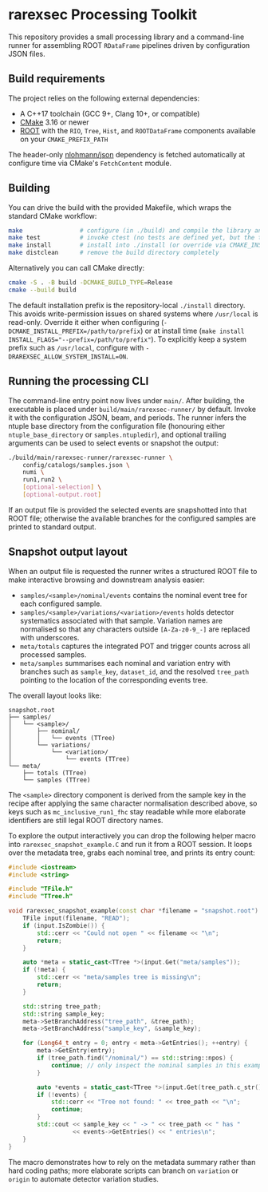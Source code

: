 # rarexsec Processing Toolkit

This repository provides a small processing library and a command-line runner
for assembling ROOT `RDataFrame` pipelines driven by configuration JSON files.

## Build requirements

The project relies on the following external dependencies:

- A C++17 toolchain (GCC 9+, Clang 10+, or compatible)
- [CMake](https://cmake.org/) 3.16 or newer
- [ROOT](https://root.cern/) with the `RIO`, `Tree`, `Hist`, and `ROOTDataFrame`
  components available on your `CMAKE_PREFIX_PATH`

The header-only [nlohmann/json](https://github.com/nlohmann/json) dependency is
fetched automatically at configure time via CMake's `FetchContent` module.

## Building

You can drive the build with the provided Makefile, which wraps the standard
CMake workflow:

```bash
make                # configure (in ./build) and compile the library and runner
make test           # invoke ctest (no tests are defined yet, but the target exists)
make install        # install into ./install (or override via CMAKE_INSTALL_PREFIX)
make distclean      # remove the build directory completely
```

Alternatively you can call CMake directly:

```bash
cmake -S . -B build -DCMAKE_BUILD_TYPE=Release
cmake --build build
```

The default installation prefix is the repository-local `./install` directory.
This avoids write-permission issues on shared systems where `/usr/local` is
read-only. Override it either when configuring
(`-DCMAKE_INSTALL_PREFIX=/path/to/prefix`) or at install time
(`make install INSTALL_FLAGS="--prefix=/path/to/prefix"`). To explicitly keep a
system prefix such as `/usr/local`, configure with
`-DRAREXSEC_ALLOW_SYSTEM_INSTALL=ON`.

## Running the processing CLI

The command-line entry point now lives under `main/`. After
building, the executable is placed under `build/main/rarexsec-runner/` by default. Invoke it with the configuration JSON, beam, and periods. The runner
infers the ntuple base directory from the configuration file (honouring either
`ntuple_base_directory` or `samples.ntupledir`), and optional trailing arguments
can be used to select events or snapshot the output:

```bash
./build/main/rarexsec-runner/rarexsec-runner \
    config/catalogs/samples.json \
    numi \
    run1,run2 \
    [optional-selection] \
    [optional-output.root]
```

If an output file is provided the selected events are snapshotted into that ROOT
file; otherwise the available branches for the configured samples are printed to
standard output.

## Snapshot output layout

When an output file is requested the runner writes a structured ROOT file to
make interactive browsing and downstream analysis easier:

- `samples/<sample>/nominal/events` contains the nominal event tree for each
  configured sample.
- `samples/<sample>/variations/<variation>/events` holds detector systematics
  associated with that sample. Variation names are normalised so that any
  characters outside `[A-Za-z0-9_-]` are replaced with underscores.
- `meta/totals` captures the integrated POT and trigger counts across all
  processed samples.
- `meta/samples` summarises each nominal and variation entry with branches such
  as `sample_key`, `dataset_id`, and the resolved `tree_path` pointing to the
  location of the corresponding events tree.

The overall layout looks like:

```text
snapshot.root
├── samples/
│   └── <sample>/
│       ├── nominal/
│       │   └── events (TTree)
│       └── variations/
│           └── <variation>/
│               └── events (TTree)
└── meta/
    ├── totals (TTree)
    └── samples (TTree)
```

The `<sample>` directory component is derived from the sample key in the recipe
after applying the same character normalisation described above, so keys such as
`mc_inclusive_run1_fhc` stay readable while more elaborate identifiers are still
legal ROOT directory names.

To explore the output interactively you can drop the following helper macro into
`rarexsec_snapshot_example.C` and run it from a ROOT session. It loops over the
metadata tree, grabs each nominal tree, and prints its entry count:

```cpp
#include <iostream>
#include <string>

#include "TFile.h"
#include "TTree.h"

void rarexsec_snapshot_example(const char *filename = "snapshot.root") {
    TFile input(filename, "READ");
    if (input.IsZombie()) {
        std::cerr << "Could not open " << filename << "\n";
        return;
    }

    auto *meta = static_cast<TTree *>(input.Get("meta/samples"));
    if (!meta) {
        std::cerr << "meta/samples tree is missing\n";
        return;
    }

    std::string tree_path;
    std::string sample_key;
    meta->SetBranchAddress("tree_path", &tree_path);
    meta->SetBranchAddress("sample_key", &sample_key);

    for (Long64_t entry = 0; entry < meta->GetEntries(); ++entry) {
        meta->GetEntry(entry);
        if (tree_path.find("/nominal/") == std::string::npos) {
            continue; // only inspect the nominal samples in this example
        }

        auto *events = static_cast<TTree *>(input.Get(tree_path.c_str()));
        if (!events) {
            std::cerr << "Tree not found: " << tree_path << "\n";
            continue;
        }
        std::cout << sample_key << " -> " << tree_path << " has "
                  << events->GetEntries() << " entries\n";
    }
}
```

The macro demonstrates how to rely on the metadata summary rather than hard
coding paths; more elaborate scripts can branch on `variation` or `origin` to
automate detector variation studies.

